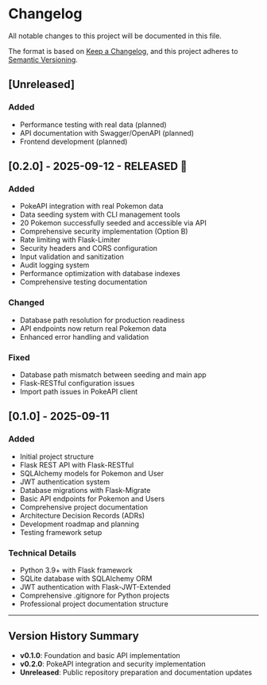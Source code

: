 # Changelog

All notable changes to this project will be documented in this file.

The format is based on [Keep a Changelog](https://keepachangelog.com/en/1.0.0/),
and this project adheres to [Semantic Versioning](https://semver.org/spec/v2.0.0.html).

## [Unreleased]

### Added
- Performance testing with real data (planned)
- API documentation with Swagger/OpenAPI (planned)
- Frontend development (planned)

## [0.2.0] - 2025-09-12 - **RELEASED** 🎉

### Added
- PokeAPI integration with real Pokemon data
- Data seeding system with CLI management tools
- 20 Pokemon successfully seeded and accessible via API
- Comprehensive security implementation (Option B)
- Rate limiting with Flask-Limiter
- Security headers and CORS configuration
- Input validation and sanitization
- Audit logging system
- Performance optimization with database indexes
- Comprehensive testing documentation

### Changed
- Database path resolution for production readiness
- API endpoints now return real Pokemon data
- Enhanced error handling and validation

### Fixed
- Database path mismatch between seeding and main app
- Flask-RESTful configuration issues
- Import path issues in PokeAPI client

## [0.1.0] - 2025-09-11

### Added
- Initial project structure
- Flask REST API with Flask-RESTful
- SQLAlchemy models for Pokemon and User
- JWT authentication system
- Database migrations with Flask-Migrate
- Basic API endpoints for Pokemon and Users
- Comprehensive project documentation
- Architecture Decision Records (ADRs)
- Development roadmap and planning
- Testing framework setup

### Technical Details
- Python 3.9+ with Flask framework
- SQLite database with SQLAlchemy ORM
- JWT authentication with Flask-JWT-Extended
- Comprehensive .gitignore for Python projects
- Professional project documentation structure

---

## Version History Summary

- **v0.1.0**: Foundation and basic API implementation
- **v0.2.0**: PokeAPI integration and security implementation
- **Unreleased**: Public repository preparation and documentation updates
